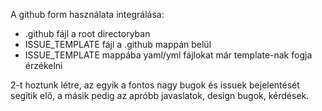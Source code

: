 A github form használata integrálása:

- .github fájl a root directoryban
- ISSUE_TEMPLATE fájl a .github mappán belül
- ISSUE_TEMPLATE mappába yaml/yml fájlokat már template-nak fogja érzékelni

2-t hoztunk létre, az egyik a fontos nagy bugok és issuek bejelentését segítik elő, a másik pedig az apróbb javaslatok, design bugok, kérdések.

